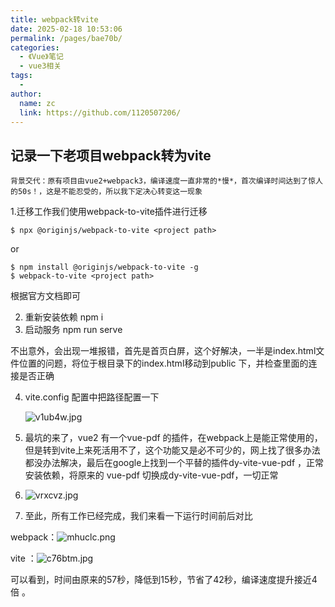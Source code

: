 ```yaml
---
title: webpack转vite
date: 2025-02-18 10:53:06
permalink: /pages/bae70b/
categories:
  - 《Vue》笔记
  - vue3相关
tags:
  -
author:
  name: zc
  link: https://github.com/1120507206/
---
```

## 记录一下老项目webpack转为vite

    背景交代：原有项目由vue2+webpack3，编译速度一直非常的*慢*，首次编译时间达到了惊人的50s！，这是不能忍受的，所以我下定决心转变这一现象

1.迁移工作我们使用webpack-to-vite插件进行迁移

```
$ npx @originjs/webpack-to-vite <project path>
```

or

```
$ npm install @originjs/webpack-to-vite -g
$ webpack-to-vite <project path>
```

根据官方文档即可

2. 重新安装依赖 npm i
3. 启动服务 npm run serve

不出意外，会出现一堆报错，首先是首页白屏，这个好解决，一半是index.html文件位置的问题，将位于根目录下的index.html移动到public 下，并检查里面的连接是否正确

4. vite.config 配置中把路径配置一下

   ![v1ub4w.jpg](https://files.catbox.moe/v1ub4w.jpg)
5. 最坑的来了，vue2 有一个vue-pdf 的插件，在webpack上是能正常使用的，但是转到vite上来死活用不了，这个功能又是必不可少的，网上找了很多办法都没办法解决，最后在google上找到一个平替的插件dy-vite-vue-pdf    ，正常安装依赖，将原来的 vue-pdf 切换成dy-vite-vue-pdf，一切正常
6. ![vrxcvz.jpg](https://files.catbox.moe/vrxcvz.jpg)
7. 至此，所有工作已经完成，我们来看一下运行时间前后对比

webpack：![mhuclc.png](https://files.catbox.moe/mhuclc.png)

vite ：![c76btm.jpg](https://files.catbox.moe/c76btm.jpg)

可以看到，时间由原来的57秒，降低到15秒，节省了42秒，编译速度提升接近4倍 。
